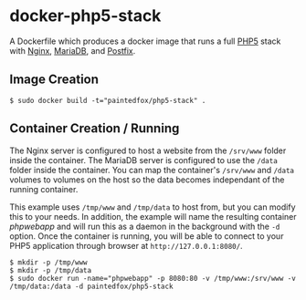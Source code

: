 # docker-php5-stack

A Dockerfile which produces a docker image that runs a full [PHP5][php] stack with [Nginx][nginx], [MariaDB][mariadb], and [Postfix][postfix].

[php]: http://us.php.net/
[nginx]: http://wiki.nginx.org/
[mariadb]: https://mariadb.org/
[postfix]: http://www.postfix.org/

## Image Creation

```
$ sudo docker build -t="paintedfox/php5-stack" .
```

## Container Creation / Running

The Nginx server is configured to host a website from the `/srv/www` folder inside the container.  The MariaDB server is configured to use the `/data` folder inside the container.  You can map the container's `/srv/www` and `/data` volumes to volumes on the host so the data becomes independant of the running container.

This example uses `/tmp/www` and `/tmp/data` to host from, but you can modify this to your needs.  In addition, the example will name the resulting container *phpwebapp* and will run this as a daemon in the background with the `-d` option.  Once the container is running, you will be able to connect to your PHP5 application through browser at `http://127.0.0.1:8080/`.

```
$ mkdir -p /tmp/www
$ mkdir -p /tmp/data
$ sudo docker run -name="phpwebapp" -p 8080:80 -v /tmp/www:/srv/www -v /tmp/data:/data -d paintedfox/php5-stack
```
